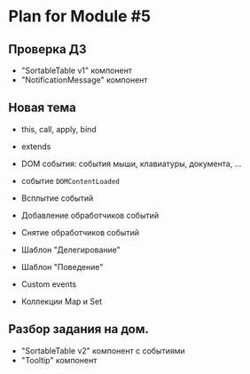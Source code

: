 # Plan for Module #5

## Проверка ДЗ 

* "SortableTable v1" компонент
* "NotificationMessage" компонент

## Новая тема 

* this, call, apply, bind
* extends

* DOM события: события мыши, клавиатуры, документа, ... 
* событие `DOMContentLoaded`
* Всплытие событий
* Добавление обработчиков событий
* Снятие обработчиков событий
* Шаблон "Делегирование"
* Шаблон "Поведение"
* Custom events
* Коллекции Map и Set

## Разбор задания на дом.

* "SortableTable v2" компонент c событиями
* "Tooltip" компонент
